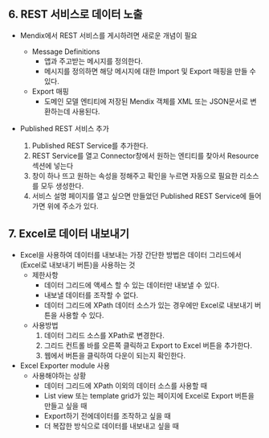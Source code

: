 ## 6. REST 서비스로 데이터 노출



- Mendix에서 REST 서비스를 게시하려면 새로운 개념이 필요
  - Message Definitions
    - 앱과 주고받는 메시지를 정의한다.
    - 메시지를 정의하면 해당 메시지에 대한 Import 및 Export 매핑을 만들 수 있다.
  - Export 매핑
    - 도메인 모델 엔티티에 저장된 Mendix 객체를 XML 또는 JSON문서로 변환하는데 사용된다.





- Published REST 서비스 추가 
  1. Published REST Service를 추가한다.
  2. REST Service를 열고 Connector창에서 원하는 엔티티를 찾아서 Resource 섹션에 넣는다
  3. 창이 하나 뜨고 원하는 속성을 정해주고 확인을 누르면 자동으로 필요한 리소스를 모두 생성한다.
  4. 서비스 설명 페이지를 열고 싶으면 만들었던 Published REST Service에 들어가면 위에 주소가 있다.



## 7. Excel로 데이터 내보내기



- Excel을 사용하여 데이터를 내보내는 가장 간단한 방법은 데이터 그리드에서 (Excel로 내보내기 버튼)을 사용하는 것
  - 제한사항
    - 데이터 그리드에 액세스 할 수 있는 데이터만 내보낼 수 있다.
    - 내보낼 데이터를 조작할 수 없다.
    - 데이터 그리드에 XPath 데이터 소스가 있는 경우에만 Excel로 내보내기 버튼을 사용할 수 있다.
  - 사용방법
    1. 데이터 그리드 소스를 XPath로 변경한다.
    2. 그리드 컨트롤 바를 오른쪽 클릭하고 Export to Excel 버튼을 추가한다.
    3. 웹에서 버튼을 클릭하여 다운이 되는지 확인한다.
- Excel Exporter module 사용
  - 사용해야하는 상황
    - 데이터 그리드에 XPath 이외의 데이터 소스를 사용할 때
    - List view 또는 template grid가 있는 페이지에 Excel로 Export 버튼을 만들고 싶을 때
    - Export하기 전에데이터를 조작하고 싶을 때
    - 더 복잡한 방식으로 데이터를 내보내고 싶을 때